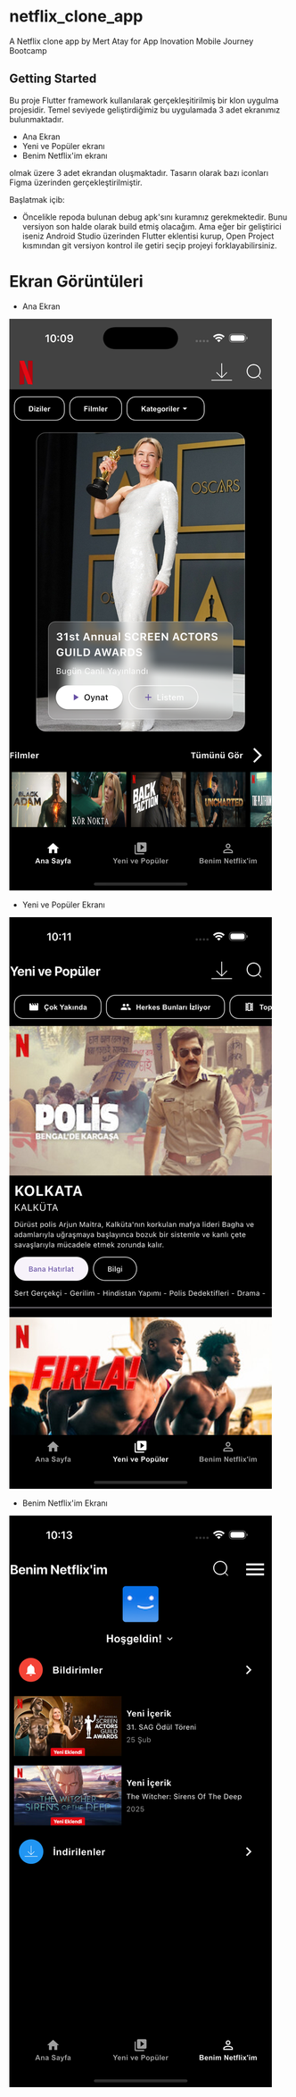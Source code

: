 # netflix_clone_app

A Netflix clone app by Mert Atay for App Inovation Mobile Journey Bootcamp

## Getting Started

Bu proje Flutter framework kullanılarak gerçekleşitirilmiş bir klon uygulma projesidir. Temel seviyede geliştirdiğimiz bu uygulamada 3 adet ekranımız bulunmaktadır.

- Ana Ekran
- Yeni ve Popüler ekranı
- Benim Netflix'im ekranı

olmak üzere 3 adet ekrandan oluşmaktadır. Tasarın olarak bazı iconları Figma üzerinden gerçekleştirilmiştir.

Başlatmak içib:

- Öncelikle repoda bulunan debug apk'sını kuramnız gerekmektedir. Bunu versiyon son halde olarak build etmiş olacağım. Ama eğer bir geliştirici iseniz
Android Studio üzerinden Flutter eklentisi kurup, Open Project kısmından git versiyon kontrol ile getiri seçip projeyi forklayabilirsiniz.


# Ekran Görüntüleri

- Ana Ekran


![Ana Ekran](main_page.png)


- Yeni ve Popüler Ekranı

![Yeni ve Popüler Ekranı](new_and_popular.png)


- Benim Netflix'im Ekranı

![Benim Netflix'im Ekranı](my_netflix.png)

